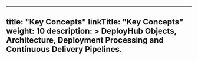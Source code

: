 ---
 
title:  "Key Concepts"
linkTitle: "Key Concepts"
weight: 10
description: >
  DeployHub Objects, Architecture, Deployment Processing and Continuous Delivery Pipelines.
---